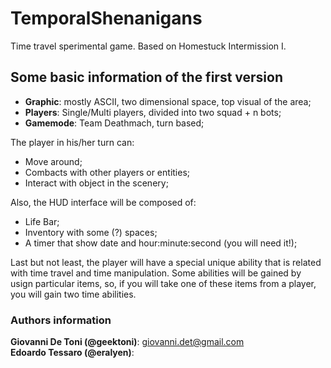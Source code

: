 TemporalShenanigans
===================

Time travel sperimental game. Based on Homestuck Intermission I.

Some basic information of the first version
-------------------------------------------

  * **Graphic**: mostly ASCII, two dimensional space, top visual of the area;
  * **Players**: Single/Multi players, divided into two squad + n bots;
  * **Gamemode**: Team Deathmach, turn based;

The player in his/her turn can:
  * Move around;
  * Combacts with other players or entities;
  * Interact with object in the scenery;

Also, the HUD interface will be composed of:
  * Life Bar;
  * Inventory with some (?) spaces;
  * A timer that show date and hour:minute:second (you will need it!);

Last but not least, the player will have a special unique ability that is related with time 
travel and time manipulation. Some abilities will be gained by usign particular items, so,
if you will take one of these items from a player, you will gain two time abilities.

### Authors information
**Giovanni De Toni (@geektoni)**: giovanni.det@gmail.com  
**Edoardo Tessaro (@eralyen)**: 
